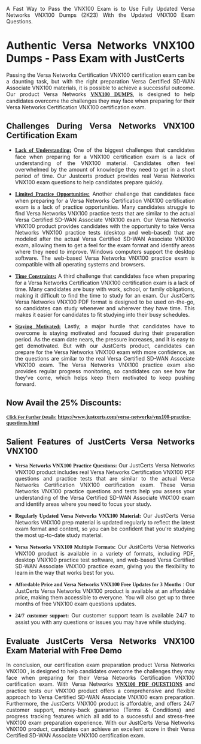 <p dir="auto" style="text-align: justify;">A Fast Way to Pass the VNX100 Exam is to Use Fully Updated Versa Networks VNX100 Dumps (2K23) With the Updated VNX100 Exam Questions.</p>

<h1 style="text-align: justify;"><strong>Authentic Versa Networks VNX100 Dumps - Pass Exam with JustCerts</strong></h1>

<p style="text-align: justify;">Passing the Versa Networks Certification VNX100 certification exam can be a daunting task, but with the right preparation Versa Certified SD-WAN Associate VNX100 materials, it is possible to achieve a successful outcome. Our product Versa Networks <strong><a href="https://www.justcerts.com/versa-networks/vnx100-practice-questions.html"><span style="font-family:Georgia,serif;"><u>VNX100 DUMPS</u></span></a></strong>, is designed to help candidates overcome the challenges they may face when preparing for their Versa Networks Certification VNX100 certification exam.</p>

<h2 style="text-align: justify;"><strong>Challenges During Versa Networks VNX100 Certification Exam</strong></h2>

<ul>
	<li style="text-align: justify;"><u><span style="font-family:Georgia,serif;"><strong>Lack of Understanding:</strong></span></u> One of the biggest challenges that candidates face when preparing for a VNX100 certification exam is a lack of understanding of the VNX100 material. Candidates often feel overwhelmed by the amount of knowledge they need to get in a short period of time. Our Justcerts product provides real Versa Networks VNX100 exam questions to help candidates prepare quickly.</li>
</ul>

<ul>
	<li style="text-align: justify;"><u><span style="font-family:Georgia,serif;"><strong>Limited Practice Opportunities:</strong></span></u> Another challenge that candidates face when preparing for a Versa Networks Certification VNX100 certification exam is a lack of practice opportunities. Many candidates struggle to find Versa Networks VNX100 practice tests that are similar to the actual Versa Certified SD-WAN Associate VNX100 exam. Our Versa Networks VNX100 product provides candidates with the opportunity to take Versa Networks VNX100 practice tests (desktop and web-based) that are modeled after the actual Versa Certified SD-WAN Associate VNX100 exam, allowing them to get a feel for the exam format and identify areas where they need to improve. Windows computers support the desktop software. The web-based Versa Networks VNX100 practice exam is compatible with all operating systems and browsers.</li>
</ul>

<ul>
	<li style="text-align: justify;"><u><span style="font-family:Georgia,serif;"><strong>Time Constraints:</strong></span></u> A third challenge that candidates face when preparing for a Versa Networks Certification VNX100 certification exam is a lack of time. Many candidates are busy with work, school, or family obligations, making it difficult to find the time to study for an exam. Our JustCerts Versa Networks VNX100 PDF format is designed to be used on-the-go, so candidates can study whenever and wherever they have time. This makes it easier for candidates to fit studying into their busy schedules.</li>
</ul>

<ul>
	<li style="text-align: justify;"><u><span style="font-family:Georgia,serif;"><strong>Staying Motivated:</strong></span></u> Lastly, a major hurdle that candidates have to overcome is staying motivated and focused during their preparation period. As the exam date nears, the pressure increases, and it is easy to get demotivated. But with our JustCerts product, candidates can prepare for the Versa Networks VNX100 exam with more confidence, as the questions are similar to the real Versa Certified SD-WAN Associate VNX100 exam. The Versa Networks VNX100 practice exam also provides regular progress monitoring, so candidates can see how far they've come, which helps keep them motivated to keep pushing forward.</li>
</ul>

<h2 style="text-align: justify;"><strong>Now Avail the 25% Discounts:</strong></h2>

<p><span style="font-size:12px;"><u><span style="font-family:Georgia,serif;"><strong>Click For Further Details:</strong></span></u></span><span style="font-size:14px;"><span style="font-family:Georgia,serif;"><strong> <a href="https://www.justcerts.com/versa-networks/vnx100-practice-questions.html">https://www.justcerts.com/versa-networks/vnx100-practice-questions.html</a></strong></span></span></p>

<h2 style="text-align: justify;"><strong>Salient Features of JustCerts Versa Networks VNX100</strong></h2>

<ul>
	<li style="text-align: justify;"><span style="font-family:Georgia,serif;"><strong>Versa Networks VNX100 Practice Questions:</strong></span> Our JustCerts Versa Networks VNX100 product includes real Versa Networks Certification VNX100 PDF questions and practice tests that are similar to the actual Versa Networks Certification VNX100 certification exam. These Versa Networks VNX100 practice questions and tests help you assess your understanding of the Versa Certified SD-WAN Associate VNX100 exam and identify areas where you need to focus your study.</li>
</ul>

<ul>
	<li style="text-align: justify;"><span style="font-family:Georgia,serif;"><strong>Regularly Updated Versa Networks VNX100 Material:</strong></span> Our JustCerts Versa Networks VNX100 prep material is updated regularly to reflect the latest exam format and content, so you can be confident that you're studying the most up-to-date study material.</li>
</ul>

<ul>
	<li style="text-align: justify;"><span style="font-family:Georgia,serif;"><strong>Versa Networks VNX100 Multiple Formats:</strong></span> Our JustCerts Versa Networks VNX100 product is available in a variety of formats, including PDF, desktop VNX100 practice test software, and web-based Versa Certified SD-WAN Associate VNX100 practice exam, giving you the flexibility to learn in the way that works best for you.</li>
</ul>

<ul>
	<li style="text-align: justify;"><span style="font-family:Georgia,serif;"><strong>Affordable Price and Versa Networks VNX100 Free Updates for 3 Months</strong></span> : Our JustCerts Versa Networks VNX100 product is available at an affordable price, making them accessible to everyone. You will also get up to three months of free VNX100 exam questions updates.</li>
</ul>

<ul>
	<li style="text-align: justify;"><span style="font-family:Georgia,serif;"><strong>24/7 customer support:</strong></span> Our customer support team is available 24/7 to assist you with any questions or issues you may have while studying.</li>
</ul>

<h2 style="text-align: justify;"><strong>Evaluate JustCerts Versa Networks VNX100 Exam Material with Free Demo</strong></h2>

<p style="text-align: justify;">In conclusion, our certification exam preparation product Versa Networks VNX100 , is designed to help candidates overcome the challenges they may face when preparing for their Versa Networks Certification VNX100 certification exam. With Versa Networks <a href="https://www.justcerts.com/versa-networks/vnx100-practice-questions.html"><u><strong><span style="font-family:Georgia,serif;">VNX100 PDF QUESTIONS</span></strong></u></a> and practice tests our VNX100 product offers a comprehensive and flexible approach to Versa Certified SD-WAN Associate VNX100 exam preparation. Furthermore, the JustCerts VNX100 product is affordable, and offers 24/7 customer support, money-back guarantee (Terms & Conditions) and progress tracking features which all add to a successful and stress-free VNX100 exam preparation experience. With our JustCerts Versa Networks VNX100 product, candidates can achieve an excellent score in their Versa Certified SD-WAN Associate VNX100 certification exam.</p>
